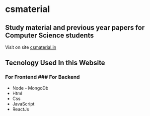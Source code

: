 # csmaterial
## Study material and previous year papers for Computer Science students 

Visit on site [csmaterial.in](https://www.csmaterial.in/)

## Tecnology Used In this Website

### For Frontend             ### For Backend                            
 - Node                             - MongoDb
- Html 
- Css 
- JavaScript 
- ReactJs

